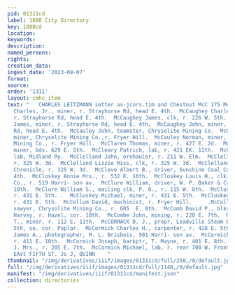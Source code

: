 ```yaml
---
pid: 01311cd
label: 1888 City Directory
key: 1888cd
location: 
keywords: 
description: 
named_persons: 
rights: 
creation_date: 
ingest_date: '2023-08-07'
format: 
source: 
order: '1311'
layout: cmhc_item
text: "   CHARLES LEITZMANN setter av-jcors.tim and Chestnut McC 175 McC  McCaughey
  Charles, Jr., miner, r. Strayhorse Rd, head E. 4th.  McCaughey Charles, Sr., miner,
  r. Strayhorse Rd, head E. 4th.  McCaughey James, clk, r. 226 W. 5th.  McCaughey
  James, miner, r. Strayhorse Rd, head E. 4th.  McCaughey John, miner, r. Strayhorse
  Rd, head E. 4th.  McCauley John, teamster, Chrysolite Mining Co.  McCauley Malcolm,
  miner, Chrysolite Mining Co.,r. Fryer Hill.  McCauley Norman, miner, Chrysolite
  Mining Co., r. Fryer Hill.  McClaren Thomas, miner, r. 427 E. 2d.  McCleary Michael,
  miner, bds. 629 E. 5th.  McCleary Patrick, lab, r. 421 EK. 11th.  McClellan George,
  lab, Midland Ry.  McClelland John, orehauler, r. 211 W. Elm.  McClelland J. M. Mrs.,
  r. 325 W. 3d.  McClelland Lizzie Miss, clk, r. 325 W. 3d.  McClelland Reed, pressman,
  Chronicle, r. 325 W. 3d.  McCleve Albert B., driver, Sunshine Coal Co., r. 332 W.
  4th.  McCloskey Annie Mrs., r. 532 E. 10th.  McCloskey Louis H., clk, Tomkins Hardware
  Co., r. 519 Harri- son av.  McClure William, driver, W. P. Baker & Co., r. 220 E.
  10th.  McClure William S., mailing clk, P. O., r. 115 W. 8th.  McCluskey John, miner,
  r. 431 E. 5th. .  McCluskey Michael, miner, r. 431 E. 5th.  McCluskey Owen L., miner,
  r. 431 E. 5th.  McCollum David, machinist, r. Fryer Hill.     .McCollum Frank E.,
  sawyer, Chrysolite Mining Co., r. 605  E. 8th.  McComb David P., blksmith. John
  Harvey, r. Hazel, cor. 18th.  McCombe John, mining, r. 228 E. 7th.  McConnell Solomon
  T., miner, r. 112 E. 11th.  McCORMACK D. J., propr, Leadville Steam Boiler Wks.,
  5th, se. cor. Poplar.  McCormick Charles H., carpenter, r. 428 E. 5th.  McCormick
  James A., photographer, M. L. Brisbois, 501 Harri- son av.  McCormick John, miner,
  r. 411 E. 10th.  McCormick Joseph, barkptr, T. Mayne, r. 401 E. 8th.  McCormick
  J. Mrs., r. 205 E. 7th.  McCormick Michael, lab, r. rear 700 W. Front.  HOUSE PAINTING,
  EAst FIFTH ST. Js J, QUINN    "
thumbnail: "/img/derivatives/iiif/images/01311cd/full/250,/0/default.jpg"
full: "/img/derivatives/iiif/images/01311cd/full/1140,/0/default.jpg"
manifest: "/img/derivatives/iiif/01311cd/manifest.json"
collection: directories
---
```

